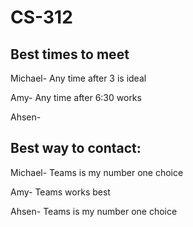 # CS-312

## Best times to meet
Michael- Any time after 3 is ideal

Amy- Any time after 6:30 works

Ahsen- 

## Best way to contact:
Michael- Teams is my number one choice 

Amy- Teams works best

Ahsen- Teams is my number one choice
